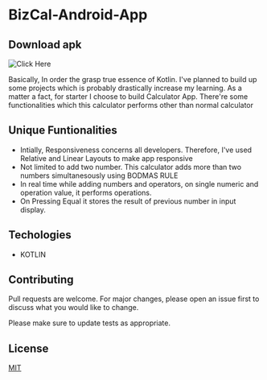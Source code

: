 # BizCal-Android-App

## Download apk
![Click Here](https://drive.google.com/file/d/1bLE7dfTXkSiv0NYShwXz89NFaPgEpD1l/view?usp=sharing) 

Basically, In order the grasp true essence of Kotlin. I've planned to build up some projects which is probably drastically increase my learning.
As a matter a fact, for starter I choose to build Calculator App. There're some functionalities which this calculator performs other than normal calculator

## Unique Funtionalities
- Intially, Responsiveness concerns all developers. Therefore, I've used Relative and Linear Layouts to make app responsive
- Not limited to add two number. This calculator adds more than two numbers simultanesously using BODMAS RULE
- In real time while adding numbers and operators, on single numeric and operation value, it performs operations.
- On Pressing Equal it stores the result of previous number in input display.


## Techologies
- KOTLIN

## Contributing
Pull requests are welcome. For major changes, please open an issue first to discuss what you would like to change.

Please make sure to update tests as appropriate.

## License
[MIT](https://choosealicense.com/licenses/mit/)
